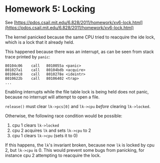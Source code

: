 # Homework 5: Locking

See [https://pdos.csail.mit.edu/6.828/2011/homework/xv6-lock.html](https://pdos.csail.mit.edu/6.828/2011/homework/xv6-lock.html)

The kernel panicked because the same CPU tried to reacquire the ide lock, which is a lock that it already held.

This happened because there was an interrupt, as can be seen from stack trace printed by ```panic```:
```
80104c06	call   8010055a <panic>		
801027a1	call   80104bdb <acquire>	
801064c8 	call   8010278e <ideintr>	
8010622b 	call   80106402 <trap>
...
```

Enabling interrupts while the file table lock is being held does not panic, because no interrupt will attempt to open a file.

```release()``` must clear ```lk->pcs[0]``` and ```lk->cpu``` *before* clearing ```lk->locked```.

Otherwise, the following race condition would be possible:

1.	cpu 1 clears ```lk->locked```
2.	cpu 2 acquires ```lk``` and sets ```lk->cpu``` to 2
3.	cpu 1 clears ```lk->cpu``` (sets it to 0)

If this happens, the ```lk```'s invariant broken, because now ```lk``` is locked by cpu 2, but ```lk->cpu``` is 0. This would prevent some bugs from panicking, for instance cpu 2 attempting to reacquire the lock.



